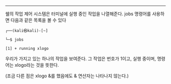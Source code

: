 
---

쉘의 작업 제어 시스템은 터미널에 실행 중인 작업을 나열해준다. jobs 명령어를 사용하면 다음과 같은 목록을 볼 수 있다

```
┌──(kali㉿kali)-[~]

└─$ jobs

[1] + running xlogo
```


우리가 가지고 있는 하나의 작업을 보여준다. 그 작업은 번호가 1이고, 실행 중이며, 명령어는 xlogo라는 것을 뜻한다.

(조금 다른 점은 xlogo &를 했음에도 & 연산자는 나타나지 않는다.)